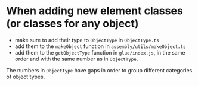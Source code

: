 # When adding new element classes (or classes for any object)

- make sure to add their type to `ObjectType` in `ObjectType.ts`
- add them to the `makeObject` function in `assembly/utils/makeObject.ts`
- add them to the `getObjectType` function in `glue/index.js`, in the same order and with the same number as in `ObjectType`.

The numbers in `ObjectType` have gaps in order to group different categories of object types.
